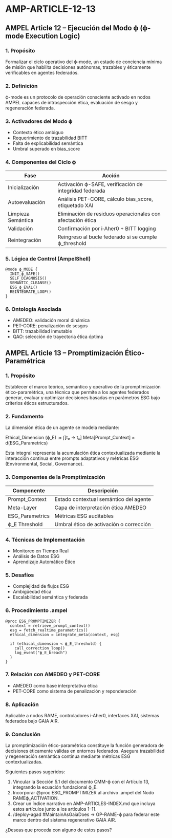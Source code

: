 # AMP-ARTICLE-12-13

## AMPEL Article 12 – Ejecución del Modo ϕ (ϕ-mode Execution Logic)

### 1. Propósito

Formalizar el ciclo operativo del ϕ-mode, un estado de conciencia mínima de misión que habilita decisiones autónomas, trazables y éticamente verificables en agentes federados.

### 2. Definición

ϕ-mode es un protocolo de operación consciente activado en nodos AMPEL capaces de introspección ética, evaluación de sesgo y regeneración federada.

### 3. Activadores del Modo ϕ
- Contexto ético ambiguo
- Requerimiento de trazabilidad BITT
- Falta de explicabilidad semántica
- Umbral superado en bias_score

### 4. Componentes del Ciclo ϕ

| Fase              | Acción                                           |
|-------------------|--------------------------------------------------|
| Inicialización    | Activación ϕ-SAFE, verificación de integridad federada |
| Autoevaluación    | Análisis PET-CORE, cálculo bias_score, etiquetado XAI |
| Limpieza Semántica| Eliminación de residuos operacionales con afectación ética |
| Validación        | Confirmación por i‑Aher0 + BITT logging          |
| Reintegración     | Reingreso al bucle federado si se cumple ϕ_threshold |

### 5. Lógica de Control (AmpelShell)

```ampel
@mode ϕ_MODE {
  INIT_ϕ_SAFE()
  SELF_DIAGNOSIS()
  SEMANTIC_CLEANSE()
  ESG_ϕ_EVAL()
  REINTEGRATE_LOOP()
}
```

### 6. Ontología Asociada
- AMEDEO: validación moral dinámica
- PET-CORE: penalización de sesgos
- BITT: trazabilidad inmutable
- QAO: selección de trayectoria ética óptima

## AMPEL Article 13 – Promptimización Ético-Paramétrica

### 1. Propósito

Establecer el marco teórico, semántico y operativo de la promptimización ético-paramétrica, una técnica que permite a los agentes federados generar, evaluar y optimizar decisiones basadas en parámetros ESG bajo criterios éticos estructurados.

### 2. Fundamento

La dimensión ética de un agente se modela mediante:

Ethical_Dimension (ϕ_E) := ∫[t₀ → tₙ] Meta[Prompt_Context] × d(ESG_Parametrics)

Esta integral representa la acumulación ética contextualizada mediante la interacción continua entre prompts adaptativos y métricas ESG (Environmental, Social, Governance).

### 3. Componentes de la Promptimización

| Componente       | Descripción                                      |
|------------------|--------------------------------------------------|
| Prompt_Context   | Estado contextual semántico del agente           |
| Meta-Layer       | Capa de interpretación ética AMEDEO              |
| ESG_Parametrics  | Métricas ESG auditables                          |
| ϕ_E Threshold    | Umbral ético de activación o corrección           |

### 4. Técnicas de Implementación
- Monitoreo en Tiempo Real
- Análisis de Datos ESG
- Aprendizaje Automático Ético

### 5. Desafíos
- Complejidad de flujos ESG
- Ambigüedad ética
- Escalabilidad semántica y federada

### 6. Procedimiento .ampel

```ampel
@proc ESG_PROMPTIMIZER {
  context = retrieve_prompt_context()
  esg = fetch_realtime_parametrics()
  ethical_dimension = integrate_meta(context, esg)

  if (ethical_dimension < ϕ_E_threshold) {
    call_correction_loop()
    log_event("ϕ_E_breach")
  }
}
```

### 7. Relación con AMEDEO y PET-CORE
- AMEDEO como base interpretativa ética
- PET-CORE como sistema de penalización y reponderación

### 8. Aplicación

Aplicable a nodos RAME, controladores i‑Aher0, interfaces XAI, sistemas federados bajo GAIA AIR.

### 9. Conclusión

La promptimización ético-paramétrica constituye la función generadora de decisiones éticamente válidas en entornos federados. Asegura trazabilidad y regeneración semántica continua mediante métricas ESG contextualizadas.

Siguientes pasos sugeridos:
1. Vincular la Sección 5.1 del documento CMM-ϕ con el Artículo 13, integrando la ecuación fundacional ϕ_E.
2. Incorporar @proc ESG_PROMPTIMIZER al archivo .ampel del Nodo RAMEϕ_ACTIVATION.
3. Crear un índice narrativo en AMP-ARTICLES-INDEX.md que incluya estos artículos junto a los artículos 1–11.
4. /deploy-agad #MaintainAsGaiaDoes → GP-RAME-ϕ para federar este marco dentro del sistema regenerativo GAIA AIR.

¿Deseas que proceda con alguno de estos pasos?
